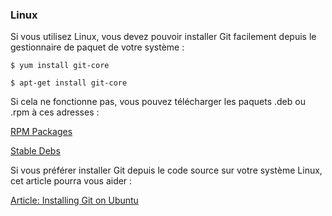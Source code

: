 ### Linux ###

Si vous utilisez Linux, vous devez pouvoir installer Git facilement depuis
le gestionnaire de paquet de votre système :

    $ yum install git-core

    $ apt-get install git-core

Si cela ne fonctionne pas, vous pouvez télécharger les paquets .deb ou
.rpm à ces adresses :

[RPM Packages](http://kernel.org/pub/software/scm/git/RPMS/)

[Stable Debs](http://www.backports.org/debian/pool/main/g/git-core/)

Si vous préférer installer Git depuis le code source sur votre système
Linux, cet article pourra vous aider :

[Article: Installing Git on Ubuntu](http://chrisolsen.org/2008/03/10/installing-git-on-ubuntu/)
